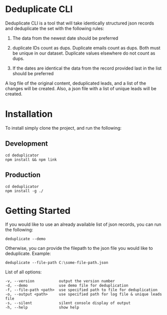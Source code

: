 # Deduplicate CLI

Deduplicate CLI is a tool that will take identically structured json records and deduplicate the set with the following rules:

1. The data from the newest date should be preferred

2. duplicate IDs count as dups. Duplicate emails count as dups. Both must be unique in our dataset. Duplicate values elsewhere do not count as dups.

3. If the dates are identical the data from the record provided last in the list should be preferred

A log file of the original content, deduplicated leads, and a list of the changes will be created. Also, a json file with a list of unique leads will be created.

# Installation

To install simply clone the project, and run the following:

## Development

```
cd deduplicator
npm install && npm link
```

## Production

```
cd deduplicator
npm install -g ./
```

# Getting Started

If you would like to use an already available list of json records, you can run the following:

```
deduplicate --demo
```

Otherwise, you can provide the filepath to the json file you would like to deduplicate. Example:

```
deduplicate --file-path C:\some-file-path.json
```
List of all options:

```
-v, --version           output the version number
-d, --demo              use demo file for deduplication
-f, --file-path <path>  use specified path to file for deduplication
-o, --output <path>     use specified path for log file & unique leads file
-s, --silent            silent console display of output
-h, --help              show help
```
